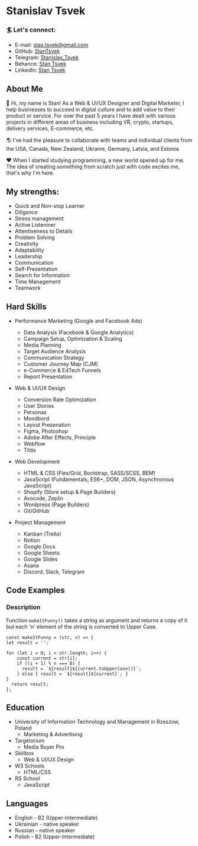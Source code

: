 # Stanislav Tsvek
### 🏄 Let's connect:
* E-mail: [stas.tsvek@gmail.com](mailto:stas.tsvek@gmail.com)
* GitHub: [StanTsvek](https://github.com/stantsvek)
* Telegram: [Stanislav_Tsvek](https://t.me/stanislav_tsvek)
* Behance: [Stan Tsvek](https://www.behance.net/stastsvek)
* LinkedIn: [Stan Tsvek](https://www.linkedin.com/in/stanislav-tsvek-42a641155)

## About Me
👋 Hi, my name is Stan! As a Web & UI/UX Designer and Digital Marketer, I help businesses to succeed in digital culture and to add value to their product or service. For over the past 5 years I have dealt with various projects in different areas of business including VR, crypto, startups, delivery services, E-commerce, etc.

🌎 I’ve had the pleasure to collaborate with teams and individual clients from the USA, Canada, New Zealand, Ukraine, Germany, Latvia, and Estonia.

❤️ When I started studying programming, a new world opened up for me. The idea of creating something from scratch just with code excites me, that's why I'm here.


## My strengths:
- Quick and Non-stop Learner
- Diligence
- Stress management
- Active Listeniner
- Attentiveness to Details
- Problem Solving
- Creativity
- Adaptability
- Leadership
- Communication
- Self-Presentation
- Search for Information
- Time Management
- Teamwork

## Hard Skills
* Performance Marketing (Google and Facebook Ads)
  - Data Analysis (Facebook & Google Analytics)
  - Campaign Setup, Optimization & Scaling
  - Media Planning
  - Target Audience Analysis
  - Communication Strategy
  - Customer Journey Map (CJM)
  - e-Commerce & EdTech Funnels
  - Report Presentation

* Web & UI/UX Design
  - Conversion Rate Optimization
  - User Stories
  - Personas
  - Moodbord
  - Layout Presenation
  - Figma, Photoshop
  - Adobe After Effects, Principle
  - Webflow
  - Tilda

* Web Development
  - HTML & CSS (Flex/Grid, Bootstrap, SASS/SCSS, BEM)
  - JavaScript (Fundamentals, ES6+, DOM, JSON, Asynchronous JavaScript)
  - Shopify (Store setup & Page Builders)
  - Avocode, Zeplin
  - Wordpress (Page Builders)
  - Git/GitHub

* Project Management
  - Kanban (Trello)
  - Notion
  - Google Docs
  - Google Sheets
  - Google Slides
  - Asana
  - Discord, Slack, Telegram

## Code Examples

### Description
Function `makeItFunny()` takes a string as argument
and returns a copy of it but each 'n' element of the string is converted to Upper Case.

```
const makeItFunny = (str, n) => {
let result = '';

for (let i = 0; i < str.length; i++) {
    const current = str[i];
    if ((i + 1) % n === 0) {
      result = `${result}${current.toUpperCase()}`;
    } else { result = `${result}${current}`; }
}
  return result;
};
```
## Education
* University of Information Technology and Management in Rzeszow, Poland
  - Marketing & Advertising
* Targetorium
  - Media Buyer Pro
* Skillbox
  - Web & UI/UX Design
* W3 Schools
  - HTML/CSS
* RS School
  - JavaScript

## Languages
* English - B2 (Upper-Intermediate)
* Ukrainian - native speaker
* Russian - native speaker
* Polish - B2 (Upper-Intermediate)
